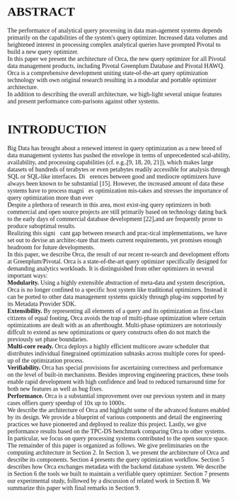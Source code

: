 <font face="微软雅黑">

# ABSTRACT
The performance of analytical query processing in data man-agement systems depends primarily on the capabilities of the system's query optimizer. Increased data volumes and heightened interest in processing complex analytical queries have prompted Pivotal to build a new query optimizer.  
In this paper we present the architecture of Orca, the new query optimizer for all Pivotal data management products, including Pivotal Greenplum Database and Pivotal HAWQ. Orca is a comprehensive development uniting state-of-the-art query optimization technology with own original research resulting in a modular and portable optimizer architecture.  
In addition to describing the overall architecture, we high-light several unique features and present performance com-parisons against other systems.
# INTRODUCTION
Big Data has brought about a renewed interest in query optimization as a new breed of data management systems has pushed the envelope in terms of unprecedented scal-ability, availability, and processing capabilities (cf. e.g.,[9, 18, 20, 21]), which makes large datasets of hundreds of terabytes or even petabytes readily accessible for analysis through SQL or SQL-like interfaces. Dierences between good and mediocre optimizers have always been known to be substantial [15]. However, the increased amount of data these systems have to process magnies optimization mis-takes and stresses the importance of query optimization more than ever  
Despite a plethora of research in this area, most exist-ing query optimizers in both commercial and open source projects are still primarily based on technology dating back to the early days of commercial database development [22],and are frequently prone to produce suboptimal results.  
Realizing this signicant gap between research and prac-tical implementations, we have set out to devise an architec-ture that meets current requirements, yet promises enough headroom for future developments.  
In this paper, we describe Orca, the result of our recent re-search and development efforts at Greenplum/Pivotal. Orca is a state-of-the-art query optimizer specifically designed for demanding analytics workloads. It is distinguished from other optimizers in several important ways:  
**Modularity.** Using a highly extensible abstraction of meta-data and system description, Orca is no longer confined to a specific host system like traditional optimizers. Instead it can be ported to other data management systems quickly through plug-ins supported by its Metadata Provider SDK.  
**Extensibility.** By representing all elements of a query and its optimization as first-class citizens of equal footing, Orca avoids the trap of multi-phase optimization where certain optimizations are dealt with as an afterthought. Multi-phase optimizers are notoriously diffcult to extend as new optimizations or query constructs often do not match the previously set phase boundaries.  
**Multi-core ready.** Orca deploys a highly efficient multicore aware scheduler that distributes individual finegrained optimization subtasks across multiple cores for speed-up of the optimization process.  
**Verifiability.** Orca has special provisions for ascertaining correctness and performance on the level of built-in mechanisms. Besides improving engineering practices, these tools enable rapid development with high confidence and lead to reduced turnaround time for both new features as well as bug fixes.  
**Performance.** Orca is a substantial improvement over our previous system and in many cases offiers query speedup of 10x up to 1000x.  
We describe the architecture of Orca and highlight some of the advanced features enabled by its design. We provide a blueprint of various components and detail the engineering practices we have pioneered and deployed to realize this project. Lastly, we give performance results based on the TPC-DS benchmark comparing Orca to other systems. In particular, we focus on query processing systems contributed to the open source space.  
The remainder of this paper is organized as follows. We give preliminaries on the computing architecture in Section 2. In Section 3, we present the architecture of Orca and describe its components. Section 4 presents the query optimization workflow. Section 5 describes how Orca exchanges metadata with the backend database system. We describe in Section 6 the tools we built to maintain a verifiable query optimizer. Section 7 presents our experimental study, followed by a discussion of related work in Section 8. We summarize this paper with final remarks in Section 9.  